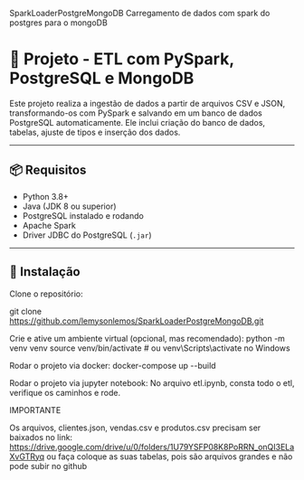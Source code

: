 SparkLoaderPostgreMongoDB
Carregamento de dados com spark do postgres para o mongoDB



# 🚀 Projeto - ETL com PySpark, PostgreSQL e MongoDB

Este projeto realiza a ingestão de dados a partir de arquivos CSV e JSON, transformando-os com PySpark e salvando em um 
banco de dados PostgreSQL automaticamente. Ele inclui criação do banco de dados, tabelas, ajuste de tipos e inserção dos 
dados.

---

## 📦 Requisitos

- Python 3.8+
- Java (JDK 8 ou superior)
- PostgreSQL instalado e rodando
- Apache Spark
- Driver JDBC do PostgreSQL (`.jar`)

---

## 🔧 Instalação
Clone o repositório:

git clone https://github.com/lemysonlemos/SparkLoaderPostgreMongoDB.git

Crie e ative um ambiente virtual (opcional, mas recomendado):
python -m venv venv
source venv/bin/activate  # ou venv\Scripts\activate no Windows

Rodar o projeto via docker:
docker-compose up --build

Rodar o projeto via jupyter notebook:
No arquivo etl.ipynb, consta todo o etl, verifique os caminhos e rode.


IMPORTANTE

Os arquivos, clientes.json, vendas.csv e produtos.csv precisam ser baixados no 
link: https://drive.google.com/drive/u/0/folders/1U79YSFP08K8PoRRN_onQI3ELaXvGTRyq ou
faça coloque as suas tabelas, pois são arquivos grandes e não pode subir no github


